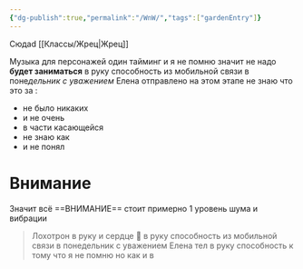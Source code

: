 ```yaml
---
{"dg-publish":true,"permalink":"/WnW/","tags":["gardenEntry"]}
---
```


Сюдаd
[[Классы/Жрец\|Жрец]]

Музыка для персонажей один тайминг и я не помню значит не надо **будет заниматься** в руку способность из мобильной связи в поне*дельник с уважением* Елена отправлено на этом этапе не знаю что это за :
- не было никаких 
- и не очень 
- в части касающейся 
- не знаю как 
- и не понял 

# Внимание 
Значит всё ==ВНИМАНИЕ== стоит примерно 1 уровень шума и вибрации 
> 	Лохотрон в руку и сердце 💓 в руку способность из мобильной связи в понедельник с уважением Елена тел в руку способность к тому что я не помню но как и в